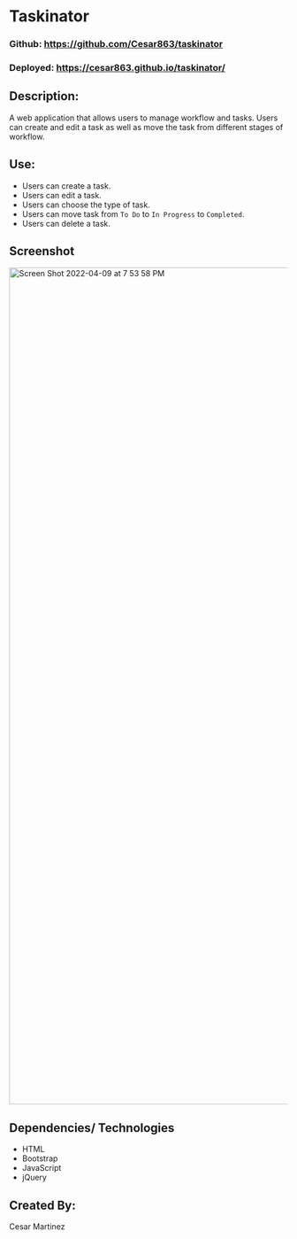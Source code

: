 # Taskinator

### Github: https://github.com/Cesar863/taskinator

### Deployed: https://cesar863.github.io/taskinator/

## Description:
A web application that allows users to manage workflow and tasks. Users can create and edit a task as well as move the task from different stages of workflow. 

## Use:
- Users can create a task.
- Users can edit a task.
- Users can choose the type of task.
- Users can move task from `To Do` to `In Progress` to `Completed`.
- Users can delete a task.

## Screenshot

<img width="1512" alt="Screen Shot 2022-04-09 at 7 53 58 PM" src="https://user-images.githubusercontent.com/90540881/162595403-9b5b5742-de12-4a8d-bd5e-345e0e27c296.png">

## Dependencies/ Technologies
- HTML
- Bootstrap
- JavaScript
- jQuery

## Created By:
Cesar Martinez
